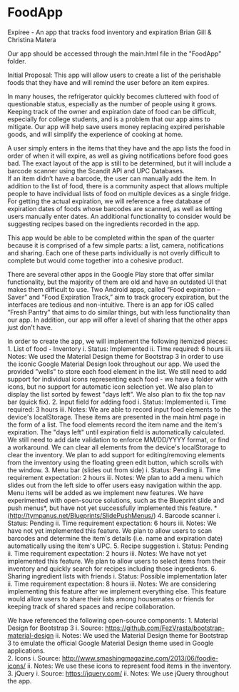 # FoodApp
Expiree - An app that tracks food inventory and expiration
Brian Gill & Christina Matera

Our app should be accessed through the main.html file in the "FoodApp" folder.

Initial Proposal:
This app will allow users to create a list of the perishable foods that they 
have and will remind the user before an item expires.

In many houses, the refrigerator quickly becomes cluttered with food of questionable
status, especially as the number of people using it grows.  Keeping track of the owner 
and expiration date of food can be difficult, especially for college students, 
and is a problem that our app aims to mitigate.  Our app will help save users 
money replacing expired perishable goods, and will simplify the experience of 
cooking at home.	

A user simply enters in the items that they have and the app 
lists the food in order of when it will expire, as well as giving notifications 
before food goes bad.  The exact layout of the app is still to be determined, 
but it will include a barcode scanner using the Scandit API and UPC Databases.  
If an item didn’t have a barcode, the user can manually add the item.  In 
addition to the list of food, there is a community aspect that allows multiple 
people to have individual lists of food on multiple devices as a single fridge. 
 For getting the actual expiration, we will reference a free database of 
expiration dates of foods whose barcodes are scanned, as well as letting users 
manually enter dates. An additional functionality to consider would be 
suggesting recipes based on the ingredients recorded in the app.

This app would be able to be completed within the span of the quarter because it is 
comprised of a few simple parts: a list, camera, notifications and sharing.  Each one of 
these parts individually is not overly difficult to complete but would come 
together into a cohesive product.

There are several other apps in the Google Play store that offer similar functionality,
but the majority of them are old and have an outdated UI that makes them difficult to use.
Two Android apps, called “Food expiration – Saver” and “Food Expiration Track,” aim to track 
grocery expiration, but the interfaces are tedious and non-intuitive. There is 
an app for iOS called “Fresh Pantry” that aims to do similar things, but with 
less functionality than our app. In addition, our app will offer a level of 
sharing that the other apps just don’t have.



In order to create the app, we will implement the following itemized pieces:
	1. List of food - Inventory
		i. Status: Implemented
		ii. Time required: 6 hours
		iii. Notes: We used the Material Design theme for Bootstrap 3 in order to use
					the iconic Google Material Design look throughout our app. We used the
					provided "wells" to store each food element in the list.
					We still need to add support for individual icons representing each food - 
					we have a folder with icons, but no support for automatic icon selection yet.
					We also plan to display the list sorted by fewest "days left".
					We also plan to fix the top nav bar (quick fix).
	2. Input field for adding food
		i. Status: Implemented
		ii. Time required: 3 hours
		iii. Notes: We are able to record input food elements to the device's localStorage. These
					items are presented in the main.html page in the form of a list. 
					The food elements record the item name and the item's expiration.
					The "days left" until expiration field is automatically calculated.
					We still need to add date validation to enforce MM/DD/YYYY format, or find a workaround.
					We can clear all elements from the device's localStorage to clear the inventory.
					We plan to add support for editing/removing elements from the inventory using the
					floating green edit button, which scrolls with the window.
	3. Menu bar (slides out from side)
		i. Status: Pending
		ii. Time requirement expectation: 2 hours
		iii. Notes: We plan to add a menu which slides out from the left side to offer
					users easy navigation within the app. Menu items will be added as 
					we implement new features. We have experimented with open-source
					solutions, such as the Blueprint slide and push menus*, but have not yet
					successfully implemented this feature.
					*(http://tympanus.net/Blueprints/SlidePushMenus/)
	4. Barcode scanner
		i. Status: Pending
		ii. Time requirement expectation: 6 hours
		iii. Notes: We have not yet implemented this feature.
					We plan to allow users to scan barcodes and determine the item's details
					(i.e. name and expiration date) automatically using the item's UPC.
	5. Recipe suggestion
		i. Status: Pending
		ii. Time requirement expectation: 2 hours
		iii. Notes: We have not yet implemented this feature. 
					We plan to allow users to select items from their inventory and quickly search
					for recipes including those ingredients. 
	6. Sharing ingredient lists with friends
		i. Status: Possible implementation later
		ii. Time requirement expectation: 8 hours
		iii. Notes: We are considering implementing this feature after we implement everything else.
					This feature would allow users to share their lists among housemates or friends
					for keeping track of shared spaces and recipe collaboration.
					
We have referenced the following open-source components:
	1. Material Design for Bootstrap 3
		i. Source: https://github.com/FezVrasta/bootstrap-material-design
		ii. Notes: We used the Material Design theme for Bootstrap 3 to emulate the
					official Google Material Design theme used in Google applications.					
	2. Icons
		i. Source: http://www.smashingmagazine.com/2013/06/foodie-icons/
		ii. Notes: We use these icons to represent food items in the inventory.
	3. jQuery
		i. Source: https://jquery.com/
		ii. Notes: We use jQuery throughout the app.